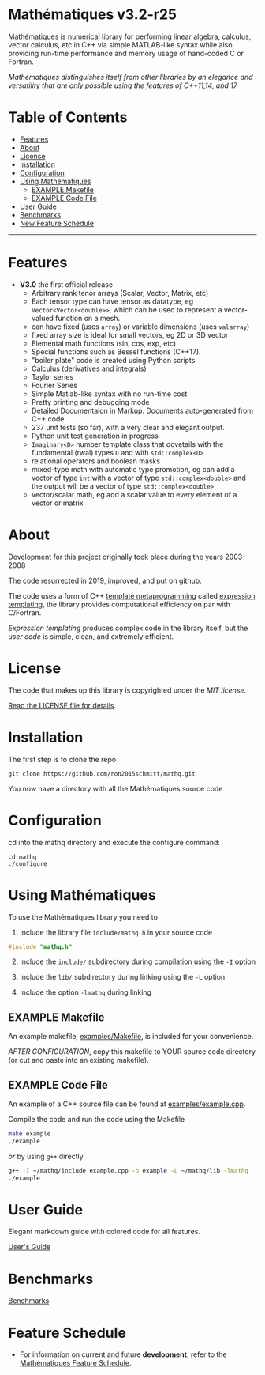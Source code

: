 # Mathématiques v3.2-r25

Mathématiques is numerical library for performing linear algebra, calculus, vector calculus, etc in C++ via simple MATLAB-like syntax while also providing run-time performance and memory usage of hand-coded C or Fortran.

_Mathématiques distinguishes itself from other libraries by an elegance and versatility that are only possible using the features of C++11,14, and 17._

# Table of Contents

- [Features](#features)
- [About](#about)
- [License](#license)
- [Installation](#installation)
- [Configuration](#configuration)
- [Using Mathématiques](#using_mathematiques)
  * [EXAMPLE Makefile](#example-makefile)
  * [EXAMPLE Code File](#example-code-file)
- [User Guide](#user-guide)
- [Benchmarks](#benchmarks)
- [New Feature Schedule](#feature-schedule)
  
---------------------------------------------------------------------------

# Features 

+ **V3.0** the first official release
  + Arbitrary rank tenor arrays (Scalar, Vector, Matrix, etc)
  + Each tensor type can have tensor as datatype, eg `Vector<Vector<double>>`, which can be used to represent a vector-valued function on a mesh.
  + can have fixed (uses `array`) or variable dimensions (uses `valarray`)
  + fixed array size is ideal for small vectors, eg 2D or 3D vector
  + Elemental math functions (sin, cos, exp, etc)
  + Special functions such as Bessel functions (C++17).
  + "boiler plate" code is created using Python scripts
  + Calculus (derivatives and integrals)
  + Taylor series
  + Fourier Series
  + Simple Matlab-like syntax with no run-time cost
  + Pretty printing and debugging mode
  + Detailed Documentaion in Markup.  Documents auto-generated from C++ code.
  + 237 unit tests (so far), with a very clear and elegant output.
  + Python unit test generation in progress
  + `Imaginary<D>` number template class that dovetails with the fundamental (rwal) types `D` and  with `std::complex<D>`
  + relational operators and boolean masks
  + mixed-type math with automatic type promotion, eg can add a vector of type `int` with a vector of type `std::complex<double>` and the output will be a vector of type `std::complex<double>`
  + vector/scalar math, eg add a scalar value to every element of a vector or matrix


# About

Development for this project originally took place during the years 2003-2008 

The code resurrected in 2019, improved, and put on github.

The code uses a form of C++ [template metaprogramming](https://en.wikipedia.org/wiki/Template_metaprogramming) called [expression templating](https://en.wikipedia.org/wiki/Expression_templates), the library provides computational efficiency on par with C/Fortran.

*Expression templating* produces complex code in the library itself, but the *user code* is simple, clean, and extremely efficient.

# License 

The code that makes up this library is copyrighted under the *MIT license*.

[Read the LICENSE file for details](LICENSE).

# Installation

The first step is to clone the repo

```git clone https://github.com/ron2015schmitt/mathq.git```

You now have a directory with all the Mathématiques source code

# Configuration

cd into the mathq directory and execute the configure command:

```
cd mathq
./configure
```
<a name="using_mathematiques"></a>
# Using Mathématiques

To use the Mathématiques library you need to 

1. Include the library file `include/mathq.h` in your source code
```C++
#include "mathq.h"
```
2. Include the `include/` subdirectory during compilation using the `-I` option

3. Include the `lib/` subdirectory during linking using the `-L` option

4. Include the option `-lmathq` during linking

## EXAMPLE Makefile

An example makefile, [examples/Makefile](examples/Makefile),  is included for your convenience.

*AFTER CONFIGURATION*, copy this makefile to YOUR source code directory (or cut and paste into an existing makefile).

## EXAMPLE Code File

An example of a C++ source file can be found at [examples/example.cpp](examples/example.cpp).

Compile the code and run the code using the Makefile
```bash
make example
./example
```
*or* by using `g++` directly
```bash
g++ -I ~/mathq/include example.cpp -o example -L ~/mathq/lib -lmathq
./example
```

# User Guide

Elegant markdown guide with colored code for all features.

[User's Guide](doc/README.md)

# Benchmarks

[Benchmarks](benchmark/README.md)



# Feature Schedule

* For information on current and future **development**, refer to the [Mathématiques Feature Schedule](todo/README.md).
